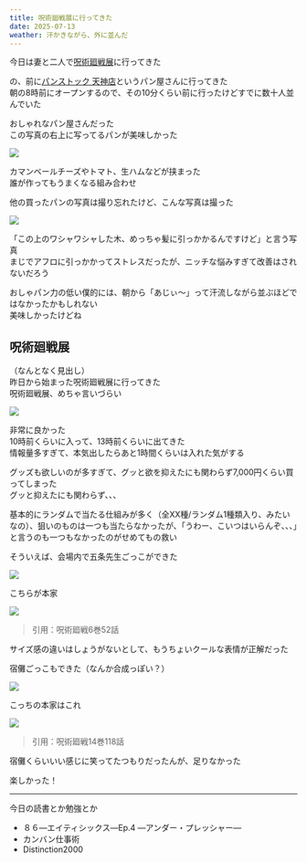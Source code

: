 ```yaml
---
title: 呪術廻戦展に行ってきた
date: 2025-07-13
weather: 汗かきながら、外に並んだ
---
```

今日は妻と二人で[呪術廻戦展](https://jujutsuten.com/)に行ってきた

の、前に[パンストック 天神店](https://tabelog.com/fukuoka/A4001/A400103/40052317/)というパン屋さんに行ってきた  
朝の8時前にオープンするので、その10分くらい前に行ったけどすでに数十人並んでいた

おしゃれなパン屋さんだった  
この写真の右上に写ってるパンが美味しかった

![](https://images.kechiiiiin.com/diary/20250921154906.jpeg)

カマンベールチーズやトマト、生ハムなどが挟まった  
誰が作ってもうまくなる組み合わせ

他の買ったパンの写真は撮り忘れたけど、こんな写真は撮った

![](https://images.kechiiiiin.com/diary/20250921154918.jpeg)

「この上のワシャワシャした木、めっちゃ髪に引っかかるんですけど」と言う写真  
まじでアフロに引っかかってストレスだったが、ニッチな悩みすぎて改善はされないだろう

おしゃパン力の低い僕的には、朝から「あじぃ〜」って汗流しながら並ぶほどではなかったかもしれない  
美味しかったけどね

## 呪術廻戦展

（なんとなく見出し）  
昨日から始まった呪術廻戦展に行ってきた  
呪術廻戦展、めちゃ言いづらい

![](https://images.kechiiiiin.com/diary/20250921154931.jpeg)

非常に良かった  
10時前くらいに入って、13時前くらいに出てきた  
情報量多すぎて、本気出したらあと1時間くらいは入れた気がする

グッズも欲しいのが多すぎて、グッと欲を抑えたにも関わらず7,000円くらい買ってしまった  
グッと抑えたにも関わらず、、、

基本的にランダムで当たる仕組みが多く（全XX種/ランダム1種類入り、みたいなの）、狙いのものは一つも当たらなかったが、「うわー、こいつはいらんぞ、、、」と言うのも一つもなかったのがせめてもの救い

そういえば、会場内で五条先生ごっこができた

![](https://images.kechiiiiin.com/diary/20250921154941.jpeg)

こちらが本家

![](https://images.kechiiiiin.com/diary/20250921162000.png)
> 引用：呪術廻戦6巻52話

サイズ感の違いはしょうがないとして、もうちょいクールな表情が正解だった

宿儺ごっこもできた（なんか合成っぽい？）

![](https://images.kechiiiiin.com/diary/20250921154952.jpeg)

こっちの本家はこれ

![](https://images.kechiiiiin.com/diary/20250921162011.png)
> 引用：呪術廻戦14巻118話

宿儺くらいいい感じに笑ってたつもりだったんが、足りなかった

楽しかった！

---

今日の読書とか勉強とか
- ８６―エイティシックス―Ep.4 ―アンダー・プレッシャー―
- カンバン仕事術
- Distinction2000
